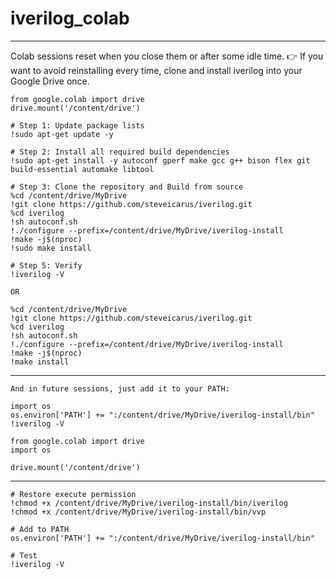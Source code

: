 # iverilog_colab
---
Colab sessions reset when you close them or after some idle time.
👉 If you want to avoid reinstalling every time, clone and install iverilog into your Google Drive once.
```
from google.colab import drive
drive.mount('/content/drive')

# Step 1: Update package lists
!sudo apt-get update -y

# Step 2: Install all required build dependencies
!sudo apt-get install -y autoconf gperf make gcc g++ bison flex git build-essential automake libtool

# Step 3: Clone the repository and Build from source
%cd /content/drive/MyDrive
!git clone https://github.com/steveicarus/iverilog.git
%cd iverilog
!sh autoconf.sh
!./configure --prefix=/content/drive/MyDrive/iverilog-install
!make -j$(nproc)
!sudo make install

# Step 5: Verify
!iverilog -V

OR

%cd /content/drive/MyDrive
!git clone https://github.com/steveicarus/iverilog.git
%cd iverilog
!sh autoconf.sh
!./configure --prefix=/content/drive/MyDrive/iverilog-install
!make -j$(nproc)
!make install
```

---
```
And in future sessions, just add it to your PATH:

import os
os.environ['PATH'] += ":/content/drive/MyDrive/iverilog-install/bin"
!iverilog -V

from google.colab import drive
import os

drive.mount('/content/drive')
```
---
```
# Restore execute permission
!chmod +x /content/drive/MyDrive/iverilog-install/bin/iverilog
!chmod +x /content/drive/MyDrive/iverilog-install/bin/vvp

# Add to PATH
os.environ['PATH'] += ":/content/drive/MyDrive/iverilog-install/bin"

# Test
!iverilog -V
```
